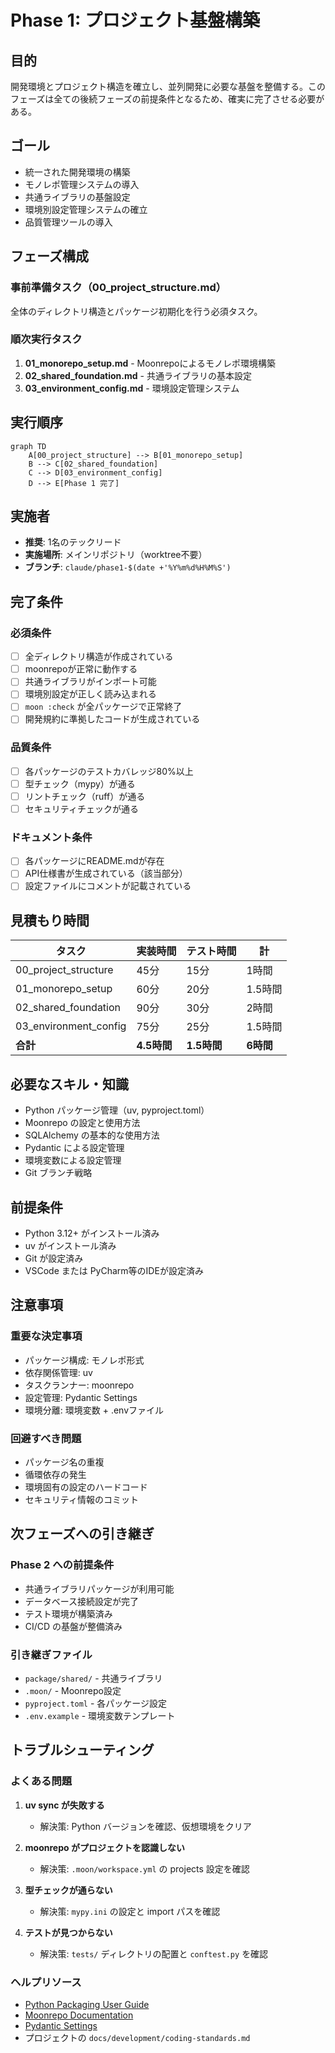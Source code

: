 # Phase 1: プロジェクト基盤構築

## 目的

開発環境とプロジェクト構造を確立し、並列開発に必要な基盤を整備する。このフェーズは全ての後続フェーズの前提条件となるため、確実に完了させる必要がある。

## ゴール

- 統一された開発環境の構築
- モノレポ管理システムの導入
- 共通ライブラリの基盤設定
- 環境別設定管理システムの確立
- 品質管理ツールの導入

## フェーズ構成

### 事前準備タスク（00_project_structure.md）
全体のディレクトリ構造とパッケージ初期化を行う必須タスク。

### 順次実行タスク
1. **01_monorepo_setup.md** - Moonrepoによるモノレポ環境構築
2. **02_shared_foundation.md** - 共通ライブラリの基本設定
3. **03_environment_config.md** - 環境設定管理システム

## 実行順序

```mermaid
graph TD
    A[00_project_structure] --> B[01_monorepo_setup]
    B --> C[02_shared_foundation]
    C --> D[03_environment_config]
    D --> E[Phase 1 完了]
```

## 実施者

- **推奨**: 1名のテックリード
- **実施場所**: メインリポジトリ（worktree不要）
- **ブランチ**: `claude/phase1-$(date +'%Y%m%d%H%M%S')`

## 完了条件

### 必須条件
- [ ] 全ディレクトリ構造が作成されている
- [ ] moonrepoが正常に動作する
- [ ] 共通ライブラリがインポート可能
- [ ] 環境別設定が正しく読み込まれる
- [ ] `moon :check` が全パッケージで正常終了
- [ ] 開発規約に準拠したコードが生成されている

### 品質条件
- [ ] 各パッケージのテストカバレッジ80%以上
- [ ] 型チェック（mypy）が通る
- [ ] リントチェック（ruff）が通る
- [ ] セキュリティチェックが通る

### ドキュメント条件
- [ ] 各パッケージにREADME.mdが存在
- [ ] API仕様書が生成されている（該当部分）
- [ ] 設定ファイルにコメントが記載されている

## 見積もり時間

| タスク | 実装時間 | テスト時間 | 計 |
|--------|----------|-----------|-----|
| 00_project_structure | 45分 | 15分 | 1時間 |
| 01_monorepo_setup | 60分 | 20分 | 1.5時間 |
| 02_shared_foundation | 90分 | 30分 | 2時間 |
| 03_environment_config | 75分 | 25分 | 1.5時間 |
| **合計** | **4.5時間** | **1.5時間** | **6時間** |

## 必要なスキル・知識

- Python パッケージ管理（uv, pyproject.toml）
- Moonrepo の設定と使用方法
- SQLAlchemy の基本的な使用方法
- Pydantic による設定管理
- 環境変数による設定管理
- Git ブランチ戦略

## 前提条件

- Python 3.12+ がインストール済み
- uv がインストール済み
- Git が設定済み
- VSCode または PyCharm等のIDEが設定済み

## 注意事項

### 重要な決定事項
- パッケージ構成: モノレポ形式
- 依存関係管理: uv
- タスクランナー: moonrepo
- 設定管理: Pydantic Settings
- 環境分離: 環境変数 + .envファイル

### 回避すべき問題
- パッケージ名の重複
- 循環依存の発生
- 環境固有の設定のハードコード
- セキュリティ情報のコミット

## 次フェーズへの引き継ぎ

### Phase 2 への前提条件
- 共通ライブラリパッケージが利用可能
- データベース接続設定が完了
- テスト環境が構築済み
- CI/CD の基盤が整備済み

### 引き継ぎファイル
- `package/shared/` - 共通ライブラリ
- `.moon/` - Moonrepo設定
- `pyproject.toml` - 各パッケージ設定
- `.env.example` - 環境変数テンプレート

## トラブルシューティング

### よくある問題

1. **uv sync が失敗する**
   - 解決策: Python バージョンを確認、仮想環境をクリア

2. **moonrepo がプロジェクトを認識しない**
   - 解決策: `.moon/workspace.yml` の projects 設定を確認

3. **型チェックが通らない**
   - 解決策: `mypy.ini` の設定と import パスを確認

4. **テストが見つからない**
   - 解決策: `tests/` ディレクトリの配置と `conftest.py` を確認

### ヘルプリソース

- [Python Packaging User Guide](https://packaging.python.org/)
- [Moonrepo Documentation](https://moonrepo.dev/docs)
- [Pydantic Settings](https://docs.pydantic.dev/latest/concepts/pydantic_settings/)
- プロジェクトの `docs/development/coding-standards.md`
